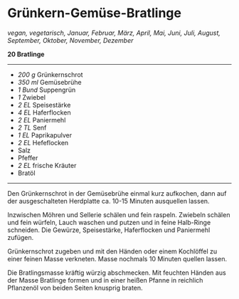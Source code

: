 # Grünkern-Gemüse-Bratlinge

*vegan, vegetarisch, Januar, Februar, März, April, Mai, Juni, Juli, August, September, Oktober, November, Dezember*

**20 Bratlinge**

---

- *200 g* Grünkernschrot
- *350 ml* Gemüsebrühe
- *1 Bund* Suppengrün
- *1* Zwiebel
- *2 EL* Speisestärke
- *4 EL* Haferflocken
- *2 EL* Paniermehl
- *2 TL* Senf
- *1 EL* Paprikapulver
- *2 EL* Hefeflocken
- Salz
- Pfeffer
- *2 EL* frische Kräuter
- Bratöl

---

Den Grünkernschrot in der Gemüsebrühe einmal kurz aufkochen, dann auf der ausgeschalteten Herdplatte ca. 10-15 Minuten ausquellen lassen.

Inzwischen  Möhren und Sellerie schälen und fein raspeln. Zwiebeln schälen und fein würfeln, Lauch waschen und putzen und in feine Halb-Ringe schneiden. Die Gewürze, Speisestärke, Haferflocken und Paniermehl zufügen.

Grünkernschrot zugeben und mit den Händen oder einem Kochlöffel zu einer feinen Masse verkneten. Masse nochmals 10 Minuten quellen lassen.

Die Bratlingsmasse kräftig würzig abschmecken. Mit feuchten Händen aus der Masse Bratlinge formen und in einer heißen Pfanne in reichlich Pflanzenöl von beiden Seiten knusprig braten.
